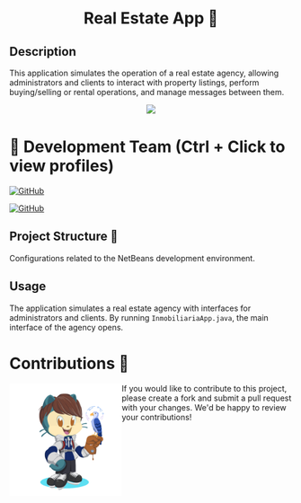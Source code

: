 <h1 align="center">Real Estate App 🏡</h1>

## Description
This application simulates the operation of a real estate agency, allowing administrators and clients to interact with property listings, perform buying/selling or rental operations, and manage messages between them.

<p align="center">
  <img width="600px"src="https://github.com/AlejandroDavidArzolaSaavedra/Real-Estate-Agency/assets/90756437/0855c807-430b-4d02-aba6-98e683fdc526">
</p>

# 👥 Development Team (Ctrl + Click to view profiles)

[![GitHub](https://img.shields.io/badge/GitHub-Alejandro%20David%20Arzola%20Saavedra-blue?style=flat-square&logo=github)](https://github.com/AlejandroDavidArzolaSaavedra)

[![GitHub](https://img.shields.io/badge/GitHub-juancad-red?style=flat-square&logo=github)](https://github.com/juancad)


## Project Structure 📂

Configurations related to the NetBeans development environment.

## Usage
The application simulates a real estate agency with interfaces for administrators and clients. By running `InmobiliariaApp.java`, the main interface of the agency opens.

# Contributions 🤝
<img align="left" width="200" height="200" src="https://raw.githubusercontent.com/AlejandroDavidArzolaSaavedra/AlejandroDavidArzolaSaavedra/main/octoSpiritual.png"></a>
If you would like to contribute to this project, please create a fork and submit a pull request with your changes. We'd be happy to review your contributions!
